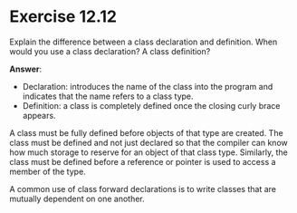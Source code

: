 # Exercise 12.12

Explain the difference between a class declaration and definition. When would you use a class declaration? A class
definition?

**Answer**:

- Declaration: introduces the name of the class into the program and indicates that the name refers to a class type.
- Definition: a class is completely defined once the closing curly brace appears.

A class must be fully defined before objects of that type are created. The class must be defined and not just declared so that the compiler can know how much storage to reserve for an object of that class type. Similarly, the class must be defined before a reference or pointer is used to access a member of the type.

A common use of class forward declarations is to write classes that are mutually dependent on one another.